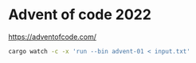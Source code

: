 # Advent of code 2022

https://adventofcode.com/

```sh
cargo watch -c -x 'run --bin advent-01 < input.txt'
```